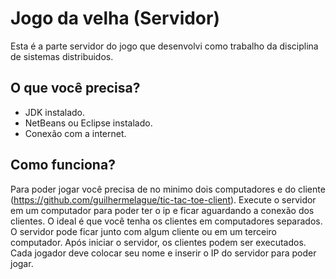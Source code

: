 # Jogo da velha (Servidor)

Esta é a parte servidor do jogo que desenvolvi como trabalho da disciplina de sistemas distribuidos.

## O que você precisa?
* JDK instalado.
* NetBeans ou Eclipse instalado.
* Conexão com a internet.

## Como funciona?
Para poder jogar você precisa de no minimo dois computadores e do cliente (https://github.com/guilhermelague/tic-tac-toe-client).
Execute o servidor em um computador para poder ter o ip e ficar aguardando a conexão dos clientes.
O ideal é que você tenha os clientes em computadores separados. O servidor pode ficar junto com algum cliente ou em um terceiro computador.
Após iniciar o servidor, os clientes podem ser executados.
Cada jogador deve colocar seu nome e inserir o IP do servidor para poder jogar.



    
    